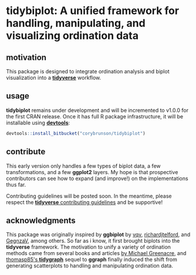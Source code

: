 # **tidybiplot**: A unified framework for handling, manipulating, and visualizing ordination data

## motivation

This package is designed to integrate ordination analysis and biplot visualization into a [**tidyverse**](https://github.com/tidyverse/tidyverse) workflow.

## usage

**tidybiplot** remains under development and will be incremented to v1.0.0 for the first CRAN release. Once it has full R package infrastructure, it will be installable using [**devtools**](https://github.com/r-lib/devtools):

```r
devtools::install_bitbucket("corybrunson/tidybiplot")
```

## contribute

This early version only handles a few types of biplot data, a few transformations, and a few **ggplot2** layers. My hope is that prospective contributors can see how to expand (and improve!) on the implementations thus far.

Contributing guidelines will be posted soon. In the meantime, please respect the [**tidyverse** contributing guidelines](https://www.tidyverse.org/articles/2017/08/contributing/) and be supportive!

## acknowledgments

This package was originally inspired by **ggbiplot** by [vqv](https://github.com/vqv/ggbiplot), [richardjtelford](https://github.com/richardjtelford/ggbiplot), and [GegnzaV](https://github.com/GegznaV/ggbiplot), among others. So far as i know, it first brought biplots into the **tidyverse** framework. The motivation to unify a variety of ordination methods came from several books and articles [by Michael Greenacre](https://www.barcelonagse.eu/research/publications/all?author=Michael%20Greenacre), and [thomasp85's **tidygraph**](https://github.com/thomasp85/tidygraph) sequel to **ggraph** finally induced the shift from generating scatterplots to handling and manipulating ordination data.
